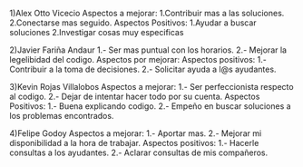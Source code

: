 1)Alex Otto Vicecio
  Aspectos a mejorar:
1.Contribuir mas a las soluciones.
2.Conectarse mas seguido.
  Aspectos Positivos:
1.Ayudar a buscar soluciones
2.Investigar cosas muy especificas

2)Javier Fariña Andaur
1.- Ser mas puntual con los horarios.
2.- Mejorar la legelibidad del codigo.  Aspectos por mejorar:
  Aspectos positivos:
1.- Contribuir a la toma de decisiones.
2.- Solicitar ayuda a l@s ayudantes.

3)Kevin Rojas Villalobos
  Aspectos a mejorar:
1.- Ser perfeccionista respecto al codigo.
2.- Dejar de intentar hacer todo por su cuenta.
  Aspectos Positivos:
1.- Buena explicando codigo.
2.- Empeño en buscar soluciones a los problemas encontrados.

4)Felipe Godoy 
  Aspectos a mejorar:
1.- Aportar mas.
2.- Mejorar mi disponibilidad a la hora de trabajar.
  Aspectos positivos:
1.- Hacerle consultas a los ayudantes.
2.- Aclarar consultas de mis compañeros.